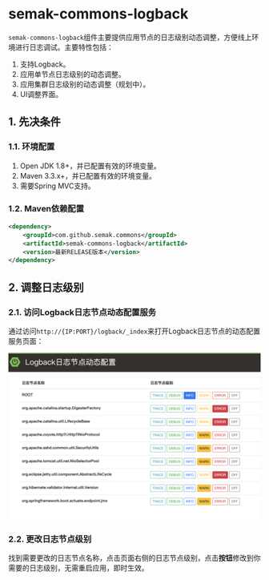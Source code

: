 # semak-commons-logback

`semak-commons-logback`组件主要提供应用节点的日志级别动态调整，方便线上环境进行日志调试。主要特性包括：


1. 支持Logback。
1. 应用单节点日志级别的动态调整。
1. 应用集群日志级别的动态调整（规划中）。
1. UI调整界面。



## 1. 先决条件


### 1.1. 环境配置


1. Open JDK 1.8+，并已配置有效的环境变量。
1. Maven 3.3.x+，并已配置有效的环境变量。
1. 需要Spring MVC支持。



### 1.2. Maven依赖配置


```xml
<dependency>
    <groupId>com.github.semak.commons</groupId>
    <artifactId>semak-commons-logback</artifactId>
    <version>最新RELEASE版本</version>
</dependency>
```



## 2. 调整日志级别

### 2.1. 访问Logback日志节点动态配置服务

通过访问`http://{IP:PORT}/logback/_index`来打开Logback日志节点的动态配置服务页面：

![image-20210913152946143](.assets/image-20210913152946143-1518188.png)

### 2.2. 更改日志节点级别

找到需要更改的日志节点名称，点击页面右侧的日志节点级别，点击**按钮**修改到你需要的日志级别，无需重启应用，即时生效。

